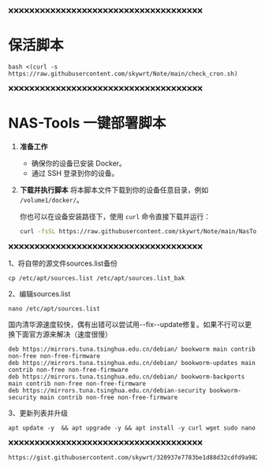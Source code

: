 ❌❌❌❌❌❌❌❌❌❌❌❌❌❌❌❌❌❌❌❌❌❌❌❌❌❌❌❌❌❌❌❌❌❌❌❌❌
# 保活脚本
```
bash <(curl -s https://raw.githubusercontent.com/skywrt/Note/main/check_cron.sh)
```
❌❌❌❌❌❌❌❌❌❌❌❌❌❌❌❌❌❌❌❌❌❌❌❌❌❌❌❌❌❌❌❌❌❌❌❌❌
# NAS-Tools 一键部署脚本

1.  **准备工作**
    * 确保你的设备已安装 Docker。
    * 通过 SSH 登录到你的设备。

2.  **下载并执行脚本**
    将本脚本文件下载到你的设备任意目录，例如 `/volume1/docker/`。
    
    你也可以在设备安装路径下，使用 `curl` 命令直接下载并运行：

    ```bash
    curl -fsSL https://raw.githubusercontent.com/skywrt/Note/main/NasTool.sh -o NasTool.sh && chmod +x NasTool.sh && ./NasTool.sh

    ```
❌❌❌❌❌❌❌❌❌❌❌❌❌❌❌❌❌❌❌❌❌❌❌❌❌❌❌❌❌❌❌❌❌❌❌❌❌

1、将自带的源文件sources.list备份
```
cp /etc/apt/sources.list /etc/apt/sources.list_bak
```

2、编辑sources.list
```
nano /etc/apt/sources.list
```

国内清华源速度较快，偶有出错可以尝试用--fix--update修复。如果不行可以更换下面官方源来解决（速度很慢）
```
deb https://mirrors.tuna.tsinghua.edu.cn/debian/ bookworm main contrib non-free non-free-firmware
deb https://mirrors.tuna.tsinghua.edu.cn/debian/ bookworm-updates main contrib non-free non-free-firmware
deb https://mirrors.tuna.tsinghua.edu.cn/debian/ bookworm-backports main contrib non-free non-free-firmware
deb https://mirrors.tuna.tsinghua.edu.cn/debian-security bookworm-security main contrib non-free non-free-firmware
```

3、更新列表并升级
```
apt update -y  && apt upgrade -y && apt install -y curl wget sudo nano
```
❌❌❌❌❌❌❌❌❌❌❌❌❌❌❌❌❌❌❌❌❌❌❌❌❌❌❌❌❌❌❌❌❌❌❌❌❌
```bash
https://gist.githubusercontent.com/skywrt/320937e7783be1d88d32cdfd9a98214c/raw/e3060aaa6528b4fdb220d368ff1948c4b66b84a6/config.txt

```
